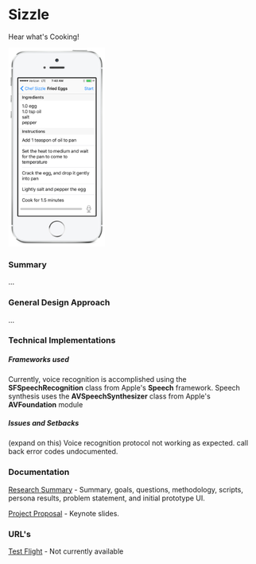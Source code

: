 # Sizzle
Hear what's Cooking!

<img src="assets/screenshot-single.png" alt="screenshot" height="400"/>

### Summary

...

### General Design Approach

...

### Technical Implementations

##### Frameworks used
Currently, voice recognition is accomplished using the **SFSpeechRecognition** class from Apple's **Speech** framework. Speech synthesis uses the **AVSpeechSynthesizer** class from Apple's **AVFoundation** module

##### Issues and Setbacks

(expand on this) Voice recognition protocol not working as expected. call back error codes undocumented.

### Documentation

[Research Summary](documentation/research.md) - Summary, goals, questions, methodology, scripts, persona results, problem statement, and initial prototype UI.

[Project Proposal](documentation/Proposal.key) - Keynote slides.

### URL's

[Test Flight]() - Not currently available
